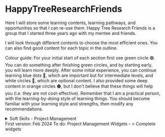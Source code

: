 # HappyTreeResearchFriends
Here I will store some learning contents, learning pathways, and opportunities so that I can re-use them. Happy Tree Research Friends is a group that I started three years ago with my mentee and friends.

I will look through different contents to choose the most efficient ones. You can also find good content for each topic in the outline.

Colour guide: For your initial start of each section first see green circle 🟢. You can do something after finishing green circles, and by starting early, you will learn more deeply. After some initial experience, you can continue learning blue dots 🔵, which are important but for intermediate levels, and white circles 🔘, which are optional content. I also provided some deep content in orange circles 🟠, but I don't believe that these things will help you (i.e. they are not cost-effective). Remember that I am a practical person, with the learning-by-doing style of learning things. You should become familiar with your learning style and strengths, then modify any recommendations.

<details>
  <summary>Soft Skills - Project Management</summary>
  
  <details>
    <summary>Project Management - Fundamentalse </summary>
    This is one of the most critical skills, which is also among most rare skillsets I could find or develop among my mentees. It needs a mixture of EQ + communication skills + context knowledge. These contents will help you to learn some basics, but remember, the key to being a competent project manager is to increase your coping skills in a real-world challenge.
    
  - Start with this video, which talks about general PM: [Introduction to Project Management (45 min) 🟢](https://www.youtube.com/watch?v=f0kUfDLXqPE)
  - And this one is so practical: [Project Management Simplified (50 min) 🟢](https://www.youtube.com/watch?v=ZKOL-rZ79gs)
    
Continue your full learning path with this Goole course or any other book or video you can find, **but remember, you can learn it only by acting as a project manager**. To get your PM role **you need INTEREST + COMMITMENT**
  - : [Google Full  Course on PM on YT (16 hours) 🟠](https://www.youtube.com/playlist?list=PLTZYG7bZ1u6puLWxUtqAjZkIB4dB_JFzk) They also have [FULL Coursera (160 hours) 🟠](https://www.coursera.org/professional-certificates/google-project-management) course if you are paper-certificates fan.
</details>

<details>
  <summary> Project Management - Styles </summary>
  You should choose your leadership/management approach based on (a) your project aim, (b) the personality of your team, (c) your environment, and (d) your own personality and skill portfolio. There is a trade-off between team development and project progress. In my opinion, the only way out of this matrix is to talk to people and mention the aims of the project and this trade-off (for example, you can say this project is 70% progress-based and 30% team-development-based because of ..., just talk to people (be transparent and polite), and let them choose if their benefits outweigh their costs. This will solve many things, believe me. 
  
  This short video can give you a grasp of PM styles:
  - [Leadership Styles Explained Kurt Lewin 🟢](https://www.youtube.com/watch?v=RmqsV1293Rk)
  
  My favourite PM style is Agile Project Management, here is a short and long video. Choose one based on your time 

  - [MUSTE SEE VIDEO of Agile PM for Data Projects (15 min) 🟢](https://www.youtube.com/watch?v=ERWZhMZuJfs&pp=ygUdcHJvamVjdCBtYW5hZ21lbnQgIGluIHNjaWVuY2U%3D)
  - [Agile Project Management Full Course (3:30 min) 🔵](https://www.youtube.com/watch?v=tlB-WAR0j-U)

  If you are interested in the philosophy of leadership this video is one of my favourites: 
  
  - [Leadership Theories Top 10 (90 min) 🔘](https://www.youtube.com/watch?v=-S7j2ZpwExc)

</details>
  
  <details>
    <summary> Project Management - Widgets </summary>
    This video "Top 10 Most Popular Features of ProjectManager" describes the features of an online tool. You don't need to buy their platform but learn from it. After seeing this video, create your own managing widgets (mentioned below) in Google Docs, Google Sheets, or Google .... Avoid using paid or any other software, Google Apps can do all the things you want to do, and you can easily manage the access. These are minimum must-haves for every project:

 - 1- [SUPER HEROS of PM: Gantt Chart 🟢](https://www.youtube.com/watch?v=zC22yPmc6Kw) (create it in G Sheet): In Gantt charts, you will estimate each step of each project so that you can define deadlines, and required resources, and reflect on your progress. First, write the big phases of the project, and then break them into smaller phases. You should mention who will do this task, when (s)he will do it, and what is the satisfactory metric (when you are satisfied with the final output). It's fine to change these estimated times as the project progresses, but you should have them.
 - 
   </details>

  
  <details>
    <summary> Project Management - Communication </summary>
    This is the hardest part of PM. You learned how to define a project, what is PM fundamentals and its styles, and what tools you need to do PM, but all of these steps will fail if you can't work and communicate with people. In my opinion, your success is heavily dependent on your previous life experiences (the number of travels you had, the wide range of people you talked to, etc) and your talent. You can improve your skills for sure. The only advice I have is to be transparent and think about each scenario at first, and discuss your solution directly with all team members at the beginning of the project. Some challenges as a project manager are: how you gonna find out someone is the right person, how you gonna tell them what they should do, how you will provide positive and negative feedback, how you can help members improve their performance, and finally when you should stop working with them and how you gonna do that. On the other side, you are not a project manager, but a people regulator, so other issues that you should think of are: why people should work on this project, why people should work with you, would you work with yourself, how you can make sure that people will be rewarded fairly. In one word, good luck :) I hope these contents help you to have some general idea about communication:
    
  - [Project Communications Management Overview (12 min) 🟢](https://www.youtube.com/watch?v=S2lLKYV4e6M&list=PLEWFSKHjyrwz_UKPl-jeSan5NU7RH3KRD&index=50&pp=iAQB)
  - [10.1 Plan Communication Management (10 min) 🔵](https://www.youtube.com/watch?v=WymBkqZNhWE&list=PLEWFSKHjyrwz_UKPl-jeSan5NU7RH3KRD&index=52)
  - [10.2 Manage Communication (10 min) 🔵](https://www.youtube.com/watch?v=JIvxuiLVz-k&list=PLEWFSKHjyrwz_UKPl-jeSan5NU7RH3KRD&index=53)
  - [10.3 Monitor Communication (10 min) 🔵](https://www.youtube.com/watch?v=J3vxJlRDY6w&list=PLEWFSKHjyrwz_UKPl-jeSan5NU7RH3KRD&index=54)
   </details>

   
</details>
First version: Feb 2024
To do: 
Project Management Widgets - > Complete widgets
